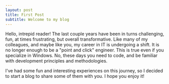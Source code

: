 ```yaml
---
layout: post
title: First Post
subtitle: Welcome to my blog
---
```


Hello, intrepid reader! The last couple years have been in turns challenging, fun, at times frustrating, but overall transformative. Like many of my colleagues, and maybe like you, my career in IT is undergoing a shift. It is no longer enough to be a "point and click" engineer. This is true even if you specialize in Windows. No, these days you need to code, and be familiar with development principles and methodologies.

I've had some fun and interesting experiences on this journey, so I decided to start a blog to share some of them with you. I hope you enjoy it!
